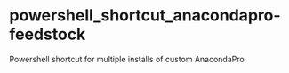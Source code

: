 # powershell_shortcut_anacondapro-feedstock
Powershell shortcut for multiple installs of custom AnacondaPro
